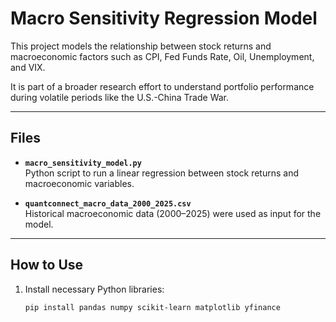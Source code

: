 # Macro Sensitivity Regression Model

This project models the relationship between stock returns and macroeconomic factors such as CPI, Fed Funds Rate, Oil, Unemployment, and VIX.

It is part of a broader research effort to understand portfolio performance during volatile periods like the U.S.-China Trade War.

---

## Files

- **`macro_sensitivity_model.py`**  
  Python script to run a linear regression between stock returns and macroeconomic variables.

- **`quantconnect_macro_data_2000_2025.csv`**  
  Historical macroeconomic data (2000–2025) were used as input for the model.

---

## How to Use

1. Install necessary Python libraries:
   ```bash
   pip install pandas numpy scikit-learn matplotlib yfinance

